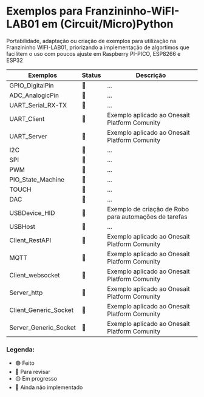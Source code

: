 # Exemplos para Franzininho-WiFI-LAB01 em (Circuit/Micro)Python


Portabilidade, adaptação ou criação de exemplos para utilização na Franzininho WIFI-LAB01, priorizando a implementação de algortimos que facilitem o uso com poucos ajuste em Raspberry PI-PICO, ESP8266 e ESP32

| Exemplos                          | Status | Descrição                                                                                                     |
|-----------------------------------|--------|---------------------------------------------------------------------------------------------------------------|
|GPIO_DigitalPin                    | 🔴     | ...                                                                                                           |
|ADC_AnalogicPin                    | 🔴     | ...                                                                                                           |
|UART_Serial_RX-TX                  | 🔴     | ...                                                                                                           |
|UART_Client                        | 🔴     | Exemplo aplicado ao Onesait Platform Comunity                                                                 |
|UART_Server                        | 🔴     | Exemplo aplicado ao Onesait Platform Comunity                                                                 |
|I2C                                | 🔴     | ...                                                                                                           |
|SPI                                | 🔴     | ...                                                                                                           |
|PWM                                | 🔴     | ...                                                                                                           |
|PIO_State_Machine                  | 🔴     | ...                                                                                                           |
|TOUCH                              | 🔴     | ...                                                                                                           |
|DAC                                | 🔴     | ...                                                                                                           |
|USBDevice_HID                      | 🔴     | Exemplo de criação de Robo para automações de tarefas                                                         |
|USBHost                            | 🔴     | ...                                                                                                           |
|Client_RestAPI                     | 🔴     | Exemplo aplicado ao Onesait Platform Comunity                                                                 |
|MQTT                               | 🔴     | Exemplo aplicado ao Onesait Platform Comunity                                                                 |
|Client_websocket                   | 🔴     | Exemplo aplicado ao Onesait Platform Comunity                                                                 |
|Server_http                        | 🔴     | Exemplo aplicado ao Onesait Platform Comunity                                                                 |
|Client_Generic_Socket              | 🔴     | Exemplo aplicado ao Onesait Platform Comunity                                                                 |
|Server_Generic_Socket              | 🔴     | Exemplo aplicado ao Onesait Platform Comunity                                                                 |


### Legenda:

- 🟢 Feito
- 🔵 Para revisar
- 🟡 Em progresso
- 🔴 Ainda não implementado

